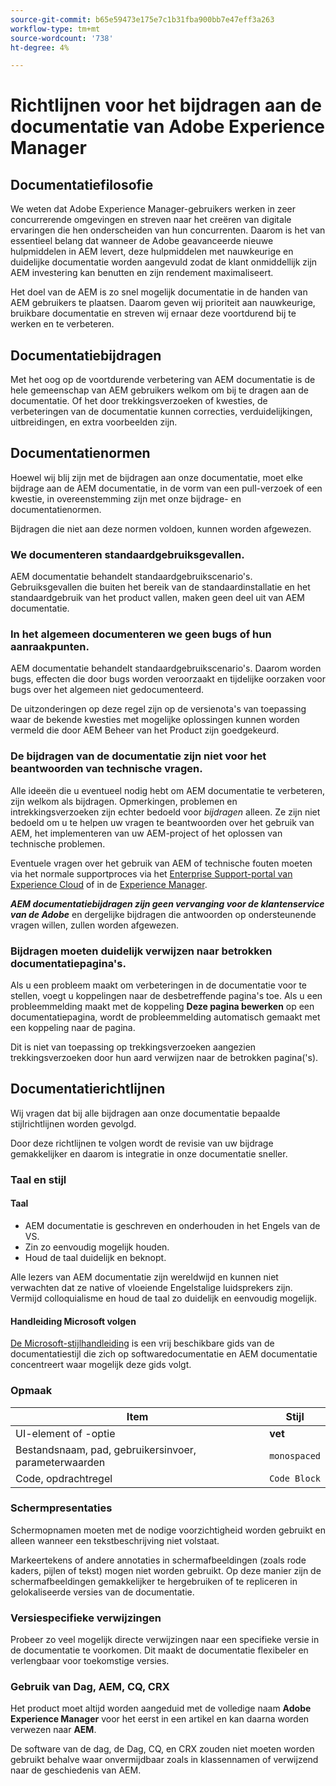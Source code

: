 ```yaml
---
source-git-commit: b65e59473e175e7c1b31fba900bb7e47eff3a263
workflow-type: tm+mt
source-wordcount: '738'
ht-degree: 4%

---
```

# Richtlijnen voor het bijdragen aan de documentatie van Adobe Experience Manager

## Documentatiefilosofie

We weten dat Adobe Experience Manager-gebruikers werken in zeer concurrerende omgevingen en streven naar het creëren van digitale ervaringen die hen onderscheiden van hun concurrenten. Daarom is het van essentieel belang dat wanneer de Adobe geavanceerde nieuwe hulpmiddelen in AEM levert, deze hulpmiddelen met nauwkeurige en duidelijke documentatie worden aangevuld zodat de klant onmiddellijk zijn AEM investering kan benutten en zijn rendement maximaliseert.

Het doel van de AEM is zo snel mogelijk documentatie in de handen van AEM gebruikers te plaatsen. Daarom geven wij prioriteit aan nauwkeurige, bruikbare documentatie en streven wij ernaar deze voortdurend bij te werken en te verbeteren.

## Documentatiebijdragen

Met het oog op de voortdurende verbetering van AEM documentatie is de hele gemeenschap van AEM gebruikers welkom om bij te dragen aan de documentatie. Of het door trekkingsverzoeken of kwesties, de verbeteringen van de documentatie kunnen correcties, verduidelijkingen, uitbreidingen, en extra voorbeelden zijn.

## Documentatienormen

Hoewel wij blij zijn met de bijdragen aan onze documentatie, moet elke bijdrage aan de AEM documentatie, in de vorm van een pull-verzoek of een kwestie, in overeenstemming zijn met onze bijdrage- en documentatienormen.

Bijdragen die niet aan deze normen voldoen, kunnen worden afgewezen.

### We documenteren standaardgebruiksgevallen.

AEM documentatie behandelt standaardgebruikscenario&#39;s. Gebruiksgevallen die buiten het bereik van de standaardinstallatie en het standaardgebruik van het product vallen, maken geen deel uit van AEM documentatie.

### In het algemeen documenteren we geen bugs of hun aanraakpunten.

AEM documentatie behandelt standaardgebruikscenario&#39;s. Daarom worden bugs, effecten die door bugs worden veroorzaakt en tijdelijke oorzaken voor bugs over het algemeen niet gedocumenteerd.

De uitzonderingen op deze regel zijn op de versienota&#39;s van toepassing waar de bekende kwesties met mogelijke oplossingen kunnen worden vermeld die door AEM Beheer van het Product zijn goedgekeurd.

### De bijdragen van de documentatie zijn niet voor het beantwoorden van technische vragen.

Alle ideeën die u eventueel nodig hebt om AEM documentatie te verbeteren, zijn welkom als bijdragen. Opmerkingen, problemen en intrekkingsverzoeken zijn echter bedoeld voor *bijdragen* alleen. Ze zijn niet bedoeld om u te helpen uw vragen te beantwoorden over het gebruik van AEM, het implementeren van uw AEM-project of het oplossen van technische problemen.

Eventuele vragen over het gebruik van AEM of technische fouten moeten via het normale supportproces via het [Enterprise Support-portal van Experience Cloud](https://helpx.adobe.com/nl/contact/enterprise-support.ec.html) of in de [Experience Manager](https://forums.adobe.com/community/experience-cloud/marketing-cloud/experience-manager).

***AEM documentatiebijdragen zijn geen vervanging voor de klantenservice van de Adobe*** en dergelijke bijdragen die antwoorden op ondersteunende vragen willen, zullen worden afgewezen.

### Bijdragen moeten duidelijk verwijzen naar betrokken documentatiepagina&#39;s.

Als u een probleem maakt om verbeteringen in de documentatie voor te stellen, voegt u koppelingen naar de desbetreffende pagina&#39;s toe. Als u een probleemmelding maakt met de koppeling **Deze pagina bewerken** op een documentatiepagina, wordt de probleemmelding automatisch gemaakt met een koppeling naar de pagina.

Dit is niet van toepassing op trekkingsverzoeken aangezien trekkingsverzoeken door hun aard verwijzen naar de betrokken pagina(&#39;s).

## Documentatierichtlijnen

Wij vragen dat bij alle bijdragen aan onze documentatie bepaalde stijlrichtlijnen worden gevolgd.

Door deze richtlijnen te volgen wordt de revisie van uw bijdrage gemakkelijker en daarom is integratie in onze documentatie sneller.

### Taal en stijl

#### Taal

* AEM documentatie is geschreven en onderhouden in het Engels van de VS.
* Zin zo eenvoudig mogelijk houden.
* Houd de taal duidelijk en beknopt.

Alle lezers van AEM documentatie zijn wereldwijd en kunnen niet verwachten dat ze native of vloeiende Engelstalige luidsprekers zijn. Vermijd colloquialisme en houd de taal zo duidelijk en eenvoudig mogelijk.

#### Handleiding Microsoft volgen

[De Microsoft-stijlhandleiding](https://docs.microsoft.com/en-us/style-guide/welcome/) is een vrij beschikbare gids van de documentatiestijl die zich op softwaredocumentatie en AEM documentatie concentreert waar mogelijk deze gids volgt.

### Opmaak

| Item | Stijl |
|---|---|
| UI-element of -optie | **vet** |
| Bestandsnaam, pad, gebruikersinvoer, parameterwaarden | `monospaced` |
| Code, opdrachtregel | ```Code Block``` |

### Schermpresentaties

Schermopnamen moeten met de nodige voorzichtigheid worden gebruikt en alleen wanneer een tekstbeschrijving niet volstaat.

Markeertekens of andere annotaties in schermafbeeldingen (zoals rode kaders, pijlen of tekst) mogen niet worden gebruikt. Op deze manier zijn de schermafbeeldingen gemakkelijker te hergebruiken of te repliceren in gelokaliseerde versies van de documentatie.

### Versiespecifieke verwijzingen

Probeer zo veel mogelijk directe verwijzingen naar een specifieke versie in de documentatie te voorkomen. Dit maakt de documentatie flexibeler en verlengbaar voor toekomstige versies.

### Gebruik van Dag, AEM, CQ, CRX

Het product moet altijd worden aangeduid met de volledige naam **Adobe Experience Manager** voor het eerst in een artikel en kan daarna worden verwezen naar **AEM**.

De software van de dag, de Dag, CQ, en CRX zouden niet moeten worden gebruikt behalve waar onvermijdbaar zoals in klassennamen of verwijzend naar de geschiedenis van AEM.